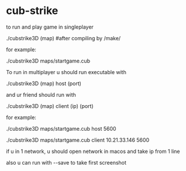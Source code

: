 # cub-strike

to run and play game in singleplayer

./cubstrike3D (map)      #after compiling by /make/

for example:

./cubstrike3D maps/startgame.cub


To run in multiplayer u should run executable with

./cubstrike3D (map) host (port)

and ur friend should run with

./cubstrike3D (map) client (ip) (port)


for example:

./cubstrike3D maps/startgame.cub host 5600

./cubstrike3D maps/startgame.cub client 10.21.33.146 5600


if u in 1 network, u should open network in macos 
and take ip from 1 line

also u can run with --save to take first screenshot
